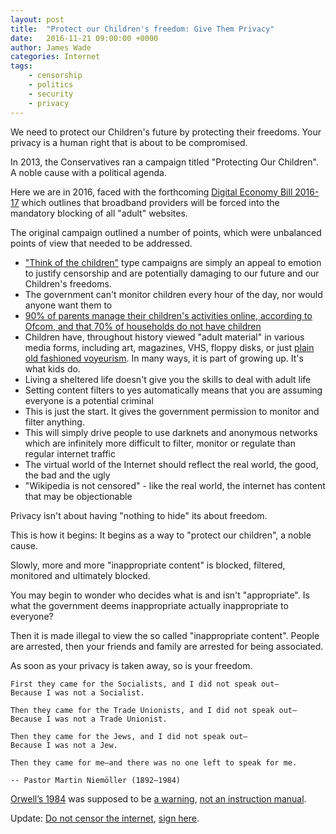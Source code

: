 ```yaml
---
layout: post
title:  "Protect our Children's freedom: Give Them Privacy"
date:   2016-11-21 09:00:00 +0000
author: James Wade
categories: Internet
tags:
    - censorship
    - politics
    - security
    - privacy
---
```


We need to protect our Children's future by protecting their freedoms. Your privacy is a human right that is about to be compromised.

In 2013, the Conservatives ran a campaign titled "Protecting Our Children". A noble cause with a political agenda.

Here we are in 2016, faced with the forthcoming [Digital Economy Bill 2016-17](https://en.wikipedia.org/wiki/Digital_Economy_Bill_2016%E2%80%9317) which outlines that broadband providers will be forced into the mandatory blocking of all "adult" websites.

The original campaign outlined a number of points, which were unbalanced points of view that needed to be addressed.

<!--more-->

- ["Think of the children"](https://en.wikipedia.org/wiki/Think_of_the_children) type campaigns are simply an appeal to emotion to justify censorship and are potentially damaging to our future and our Children's freedoms.
- The government can't monitor children every hour of the day, nor would anyone want them to
- [90% of parents manage their children's activities online, according to Ofcom, and that 70% of households do not have children](http://www.ispreview.co.uk/index.php/2016/11/uk-government-confirm-move-force-isps-blocking-adult-sites.html)
- Children have, throughout history viewed "adult material" in various media forms, including art, magazines, VHS, floppy disks, or just [plain old fashioned voyeurism](https://en.wikipedia.org/wiki/Voyeurism#In_popular_culture). In many ways, it is part of growing up. It's what kids do.
- Living a sheltered life doesn't give you the skills to deal with adult life
- Setting content filters to yes automatically means that you are assuming everyone is a potential criminal
- This is just the start. It gives the government permission to monitor and filter anything.
- This will simply drive people to use darknets and anonymous networks which are infinitely more difficult to filter, monitor or regulate than regular internet traffic
- The virtual world of the Internet should reflect the real world, the good, the bad and the ugly
- "Wikipedia is not censored" - like the real world, the internet has content that may be objectionable

Privacy isn't about having "nothing to hide" its about freedom.

This is how it begins: It begins as a way to "protect our children", a noble cause.

Slowly, more and more "inappropriate content" is blocked, filtered, monitored and ultimately blocked.

You may begin to wonder who decides what is and isn't "appropriate". Is what the government deems inappropriate actually inappropriate to everyone?

Then it is made illegal to view the so called "inappropriate content". People are arrested, then your friends and family are arrested for being associated.

As soon as your privacy is taken away, so is your freedom.

    First they came for the Socialists, and I did not speak out—
    Because I was not a Socialist.
    
    Then they came for the Trade Unionists, and I did not speak out— 
    Because I was not a Trade Unionist.
    
    Then they came for the Jews, and I did not speak out— 
    Because I was not a Jew.
    
    Then they came for me—and there was no one left to speak for me.
    
    -- Pastor Martin Niemöller (1892–1984)

[Orwell’s 1984](https://www.theguardian.com/technology/2012/apr/17/tim-berners-lee-monitoring-internet) was supposed to be [a warning](http://www.telegraph.co.uk/technology/2016/09/13/gchq-blocks-58000-scam-emails-from-government-addresses-every-da/), [not an instruction manual](https://en.wikipedia.org/wiki/Internet_censorship_in_the_United_Kingdom).

Update: [Do not censor the internet](https://petition.parliament.uk/petitions/173407/), [sign here](https://petition.parliament.uk/petitions/173407/sponsors/aeXJMT2Df37mvburYqLK).